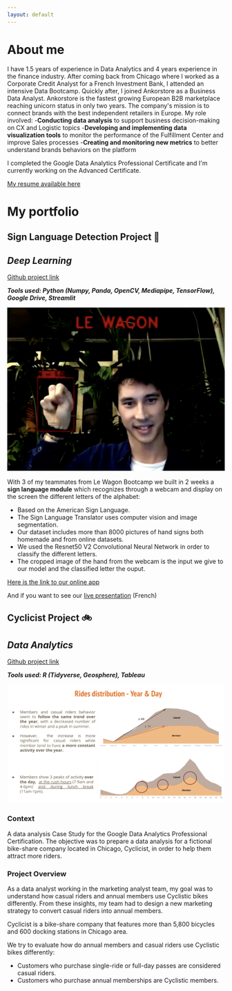 ```yaml
---
layout: default
---
```


# About me

I have 1.5 years of experience in Data Analytics and 4 years experience in the finance industry. After coming back from Chicago where I worked as a Corporate Credit Analyst for a French Investment Bank, I attended an intensive Data Bootcamp. Quickly after, I joined  Ankorstore as a Business Data Analyst. Ankorstore is the fastest growing European B2B marketplace reaching unicorn status in only two years. The company's mission is to connect brands with the best independent retailers in Europe. My role involved:
-**Conducting data analysis** to support business decision-making on CX and Logistic topics 
-**Developing and implementing data visualization tools** to monitor the performance of the Fulfillment Center and improve Sales processes 
-**Creating and monitoring new metrics** to better understand brands behaviors on the platform

I completed the Google Data Analytics Professional Certificate and I'm currently working on the Advanced Certificate.

[My resume available here](https://drive.google.com/file/d/1FSssg7I-3M8xb7kFZ9PGRMuxTtKpH7D2/view?usp=sharing)

# My portfolio

## Sign Language Detection Project 🖖
## _Deep Learning_
[Github project link](https://github.com/glauret/Sign_language_detection)

**_Tools used: Python (Numpy, Panda, OpenCV, Mediapipe, TensorFlow), Google Drive, Streamlit_**

<img src="assets/img/Image_2.png?raw=true"/>

With 3 of my teammates from Le Wagon Bootcamp we built in 2 weeks a **sign language module** which recognizes through a webcam and display on the screen the different letters of the alphabet:
- Based on the American Sign Language.
- The Sign Language Translator uses computer vision and image segmentation.
- Our dataset includes more than 8000 pictures of hand signs both homemade and from online datasets.
- We used the Resnet50 V2 Convolutional Neural Network in order to classify the different letters.
- The cropped image of the hand from the webcam is the input we give to our model and the classified letter the ouput.

[Here is the link to our online app](https://share.streamlit.io/glauret/sld)

And if you want to see our [live presentation](https://www.youtube.com/embed/iL4D2hWe05o?start=2905&end=3432) (French)

## Cyclicist Project 🚲
## _Data Analytics_
[Github project link](https://github.com/glauret/project_cyclistic)

**_Tools used: R (Tidyverse, Geosphere), Tableau_**

<img src="assets/img/project_cyclicist.png?raw=true"/>

### Context
A data analysis Case Study for the Google Data Analytics Professional Certification. The objective was to prepare a data analysis for a fictional bike-share company located in Chicago, Cyclicist, in order to help them attract more riders.

### Project Overview
As a data analyst working in the marketing analyst team, my goal was to understand how casual riders and annual members use Cyclistic bikes differently. From these insights, my team had to design a new marketing strategy to convert casual riders into annual members.

Cyclicist is a bike-share company that features more than 5,800 bicycles and 600 docking stations in Chicago area.

We try to evaluate how do annual members and casual riders use Cyclistic bikes differently:
- Customers who purchase single-ride or full-day passes are considered casual riders.
- Customers who purchase annual memberships are Cyclistic members.

